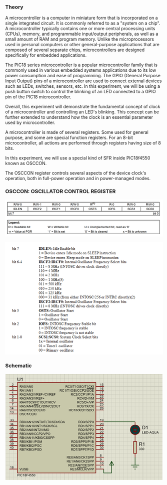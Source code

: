 ### Theory

A microcontroller is a computer in miniature form that is incorporated on a single integrated circuit. It is commonly referred to as a "system on a chip". A microcontroller typically contains one or more central processing units (CPUs), memory, and programmable input/output peripherals, as well as a small amount of RAM and program memory. Unlike the microprocessors used in personal computers or other general-purpose applications that are composed of several separate chips, microcontrollers are designed specifically for embedded applications.

The PIC18 series microcontroller is a popular microcontroller family that is commonly used in various embedded systems applications due to its low power consumption and ease of programming. The GPIO (General Purpose Input Output) pins of a microcontroller are used to connect external devices such as LEDs, switches, sensors, etc. In this experiment, we will be using a push button switch to control the blinking of an LED connected to a GPIO pin of the PIC18 microcontroller.

Overall, this experiment will demonstrate the fundamental concept of clock of a microcontroller and controlling an LED's blinking. This concept can be further extended to understand how the clock is an essential parameter used by microcontroller.

A microcontroller is made of several registers. Some used for general purpose, and some are special function registers. For an 8-bit microcontroller, all actions are performed through registers having size of 8 bits.

In this experiment, we will use a special kind of SFR inside PIC18f4550 known as OSCCON.

The OSCCON register controls several aspects of the device clock's operation, both in full-power operation and in power-managed modes.

### OSCCON: OSCILLATOR CONTROL REGISTER

![8](images/OSCCON.png)

![*](images/table1.png)


### Schematic

![*](images/LEC_Puch_button_sinking1.png)

